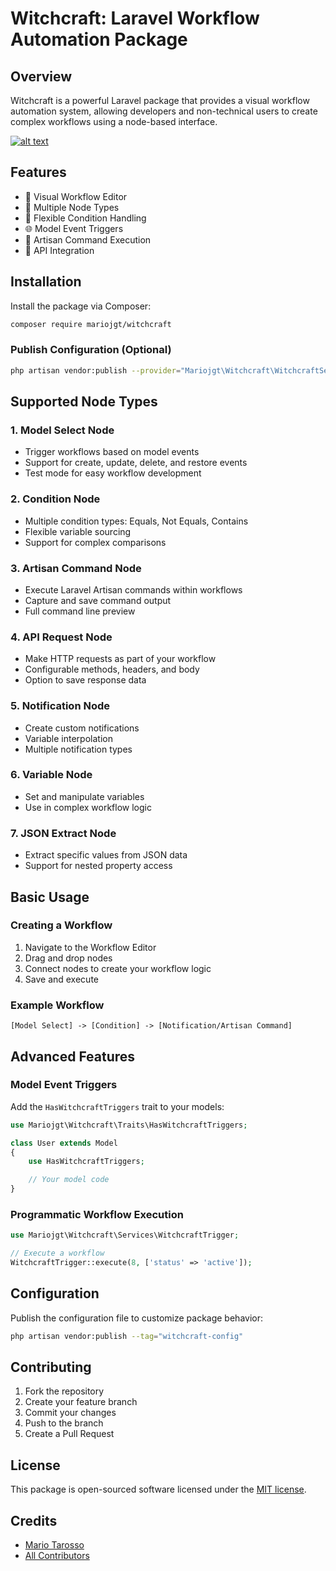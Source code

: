 # Witchcraft: Laravel Workflow Automation Package

## Overview

Witchcraft is a powerful Laravel package that provides a visual workflow automation system, allowing developers and non-technical users to create complex workflows using a node-based interface.


[![alt text](https://img.youtube.com/vi/HiZdWxRaxxQ/0.jpg)](https://www.youtube.com/watch?v=HiZdWxRaxxQ)

## Features

- 🔧 Visual Workflow Editor
- 🚀 Multiple Node Types
- 🔗 Flexible Condition Handling
- 🌐 Model Event Triggers
- 🤖 Artisan Command Execution
- 📡 API Integration

## Installation

Install the package via Composer:

```bash
composer require mariojgt/witchcraft
```

### Publish Configuration (Optional)

```bash
php artisan vendor:publish --provider="Mariojgt\Witchcraft\WitchcraftServiceProvider"
```

## Supported Node Types

### 1. Model Select Node
- Trigger workflows based on model events
- Support for create, update, delete, and restore events
- Test mode for easy workflow development

### 2. Condition Node
- Multiple condition types: Equals, Not Equals, Contains
- Flexible variable sourcing
- Support for complex comparisons

### 3. Artisan Command Node
- Execute Laravel Artisan commands within workflows
- Capture and save command output
- Full command line preview

### 4. API Request Node
- Make HTTP requests as part of your workflow
- Configurable methods, headers, and body
- Option to save response data

### 5. Notification Node
- Create custom notifications
- Variable interpolation
- Multiple notification types

### 6. Variable Node
- Set and manipulate variables
- Use in complex workflow logic

### 7. JSON Extract Node
- Extract specific values from JSON data
- Support for nested property access

## Basic Usage

### Creating a Workflow

1. Navigate to the Workflow Editor
2. Drag and drop nodes
3. Connect nodes to create your workflow logic
4. Save and execute

### Example Workflow

```
[Model Select] -> [Condition] -> [Notification/Artisan Command]
```

## Advanced Features

### Model Event Triggers

Add the `HasWitchcraftTriggers` trait to your models:

```php
use Mariojgt\Witchcraft\Traits\HasWitchcraftTriggers;

class User extends Model
{
    use HasWitchcraftTriggers;

    // Your model code
}
```

### Programmatic Workflow Execution

```php
use Mariojgt\Witchcraft\Services\WitchcraftTrigger;

// Execute a workflow
WitchcraftTrigger::execute(8, ['status' => 'active']);
```

## Configuration

Publish the configuration file to customize package behavior:

```bash
php artisan vendor:publish --tag="witchcraft-config"
```

## Contributing

1. Fork the repository
2. Create your feature branch
3. Commit your changes
4. Push to the branch
5. Create a Pull Request

## License

This package is open-sourced software licensed under the [MIT license](LICENSE.md).

## Credits

- [Mario Tarosso](https://github.com/mariojgt)
- [All Contributors](../../contributors)

